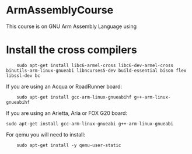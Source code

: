 # ArmAssemblyCourse

This course is on GNU Arm Assembly Language using 

# Install the cross compilers

```
    sudo apt-get install libc6-armel-cross libc6-dev-armel-cross binutils-arm-linux-gnueabi libncurses5-dev build-essential bison flex libssl-dev bc
```

If you are using an Acqua or RoadRunner board:

```
    sudo apt-get install gcc-arm-linux-gnueabihf g++-arm-linux-gnueabihf
```

If you are using an Arietta, Aria or FOX G20 board:

```
sudo apt-get install gcc-arm-linux-gnueabi g++-arm-linux-gnueabi
```

For qemu you will need to install:

```
    sudo apt-get install -y qemu-user-static
```

